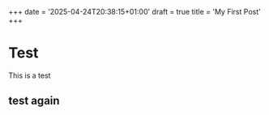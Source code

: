 +++
date = '2025-04-24T20:38:15+01:00'
draft = true
title = 'My First Post'
+++

# Test

This is a test

## test again 
